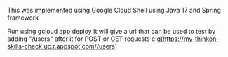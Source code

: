 This was implemented using Google Cloud Shell using Java 17 and Spring framework

Run using gcloud app deploy
It will give a url that can be used to test by adding "/users" after it for POST or GET requests e.g(https://my-thinkon-skills-check.uc.r.appspot.com//users)
